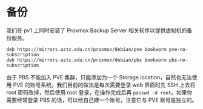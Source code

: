 # 备份

我们在 pv1 上同时安装了 Proxmox Backup Server 相关软件以提供虚拟机的备份服务。

```text title="/etc/apt/sources.list.d/pve.list"
deb https://mirrors.ustc.edu.cn/proxmox/debian/pve bookworm pve-no-subscription
deb https://mirrors.ustc.edu.cn/proxmox/debian/pbs bookworm pbs-no-subscription
```

由于 PBS 不能加入 PVE 集群，只能添加为一个 Storage location，自然也无法使用 PVE 的账号系统。我们目前的做法是每次需要登录 web 界面时先 SSH 上去将 root 密码改掉，然后使用 root 登录，在操作完成后再 `passwd -d root`。如果你需要经常登录 PBS 的话，可以给自己建一个账号，注意它与 PVE 账号是独立的。
